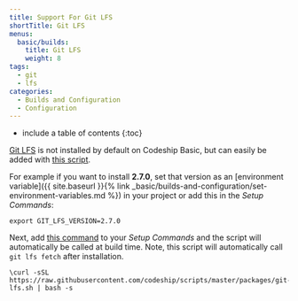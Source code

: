 ```yaml
---
title: Support For Git LFS
shortTitle: Git LFS
menus:
  basic/builds:
    title: Git LFS
    weight: 8
tags:
  - git
  - lfs
categories:
  - Builds and Configuration
  - Configuration
---
```


* include a table of contents
{:toc}

[Git LFS](https://git-lfs.github.com) is not installed by default on Codeship Basic, but can easily be added with [this script](https://github.com/codeship/scripts/blob/master/packages/git-lfs.sh).

For example if you want to install **2.7.0**, set that version as an [environment variable]({{ site.baseurl }}{% link _basic/builds-and-configuration/set-environment-variables.md %}) in your project or add this in the _Setup Commands_:

```
export GIT_LFS_VERSION=2.7.0
```

Next, add [this command](https://github.com/codeship/scripts/blob/master/packages/git-lfs.sh#L6) to your _Setup Commands_ and the script will automatically be called at build time. Note, this script will automatically call `git lfs fetch` after installation.

```
\curl -sSL https://raw.githubusercontent.com/codeship/scripts/master/packages/git-lfs.sh | bash -s
```
